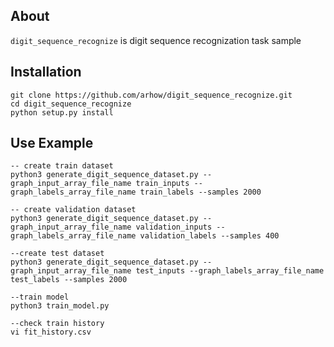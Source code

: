 ## About

`digit_sequence_recognize` is digit sequence recognization task sample


## Installation

```
git clone https://github.com/arhow/digit_sequence_recognize.git
cd digit_sequence_recognize
python setup.py install
```

## Use Example

```
-- create train dataset 
python3 generate_digit_sequence_dataset.py --graph_input_array_file_name train_inputs --graph_labels_array_file_name train_labels --samples 2000

-- create validation dataset
python3 generate_digit_sequence_dataset.py --graph_input_array_file_name validation_inputs --graph_labels_array_file_name validation_labels --samples 400

--create test dataset
python3 generate_digit_sequence_dataset.py --graph_input_array_file_name test_inputs --graph_labels_array_file_name test_labels --samples 2000

--train model
python3 train_model.py

--check train history
vi fit_history.csv
```
